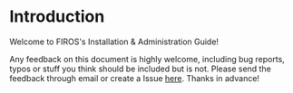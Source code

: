 # Introduction

Welcome to FIROS's Installation & Administration Guide!

Any feedback on this document is highly welcome, including bug reports, typos or stuff you think should be included but
is not. Please send the feedback through email or create a Issue [here](https://github.com/iml130/firos/issues). Thanks
in advance!
